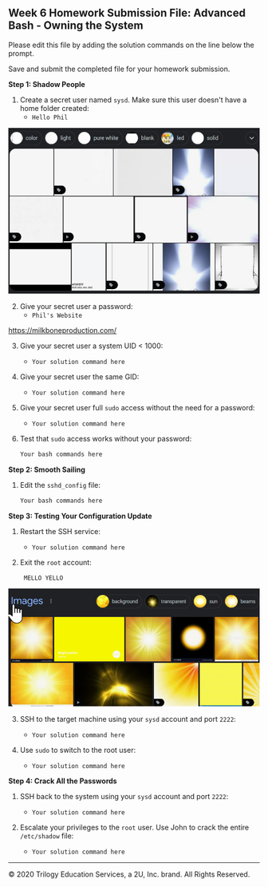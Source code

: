 ## Week 6 Homework Submission File: Advanced Bash - Owning the System

Please edit this file by adding the solution commands on the line below the prompt. 

Save and submit the completed file for your homework submission.

**Step 1: Shadow People** 

1. Create a secret user named `sysd`. Make sure this user doesn't have a home folder created:
    - `Hello Phil`

![BRIGHT-WHITE-PHIL](Image/BRIGHT-WHITE-PHIL.png)

2. Give your secret user a password: 
    - `Phil's Website`

https://milkboneproduction.com/

3. Give your secret user a system UID < 1000:
    - `Your solution command here`

4. Give your secret user the same GID:
   - `Your solution command here`

5. Give your secret user full `sudo` access without the need for a password:
   -  `Your solution command here`

6. Test that `sudo` access works without your password:

    ```bash
    Your bash commands here
    ```

**Step 2: Smooth Sailing**

1. Edit the `sshd_config` file:

    ```bash
    Your bash commands here
    ```

**Step 3: Testing Your Configuration Update**
1. Restart the SSH service:
    - `Your solution command here`

2. Exit the `root` account:

        MELLO YELLO

![YELLOW TOWN](Image/YELLOW.png)

3. SSH to the target machine using your `sysd` account and port `2222`:
    - `Your solution command here`

4. Use `sudo` to switch to the root user:
    - `Your solution command here`

**Step 4: Crack All the Passwords**

1. SSH back to the system using your `sysd` account and port `2222`:

    - `Your solution command here`

2. Escalate your privileges to the `root` user. Use John to crack the entire `/etc/shadow` file:

    - `Your solution command here`

---

© 2020 Trilogy Education Services, a 2U, Inc. brand. All Rights Reserved.

